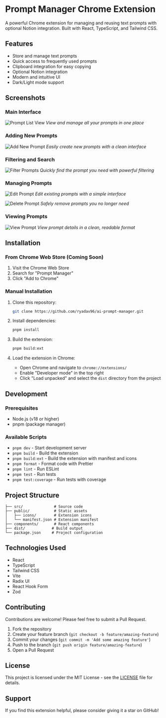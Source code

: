 # Prompt Manager Chrome Extension

A powerful Chrome extension for managing and reusing text prompts with optional Notion integration. Built with React, TypeScript, and Tailwind CSS.

## Features

- Store and manage text prompts
- Quick access to frequently used prompts
- Clipboard integration for easy copying
- Optional Notion integration
- Modern and intuitive UI
- Dark/Light mode support

## Screenshots

### Main Interface
![Prompt List View](images/prompt-list.png)
*View and manage all your prompts in one place*

### Adding New Prompts
![Add New Prompt](images/add-new-prompt.png)
*Easily create new prompts with a clean interface*

### Filtering and Search
![Filter Prompts](images/filter-prompt.png)
*Quickly find the prompt you need with powerful filtering*

### Managing Prompts
![Edit Prompt](images/edit-prompt.png)
*Edit existing prompts with a simple interface*

![Delete Prompt](images/delete-prompt.png)
*Safely remove prompts you no longer need*

### Viewing Prompts
![View Prompt](images/view-prompt.png)
*View prompt details in a clean, readable format*

## Installation

### From Chrome Web Store (Coming Soon)

1. Visit the Chrome Web Store
2. Search for "Prompt Manager"
3. Click "Add to Chrome"

### Manual Installation

1. Clone this repository:
   ```bash
   git clone https://github.com/ryadav96/ai-prompt-manager.git
   ```

2. Install dependencies:
   ```bash
   pnpm install
   ```

3. Build the extension:
   ```bash
   pnpm build:ext
   ```

4. Load the extension in Chrome:
   - Open Chrome and navigate to `chrome://extensions/`
   - Enable "Developer mode" in the top right
   - Click "Load unpacked" and select the `dist` directory from the project

## Development

### Prerequisites

- Node.js (v18 or higher)
- pnpm (package manager)

### Available Scripts

- `pnpm dev` - Start development server
- `pnpm build` - Build the extension
- `pnpm build:ext` - Build the extension with manifest and icons
- `pnpm format` - Format code with Prettier
- `pnpm lint` - Run ESLint
- `pnpm test` - Run tests
- `pnpm test:coverage` - Run tests with coverage

## Project Structure

```
├── src/              # Source code
├── public/           # Static assets
│   ├── icons/        # Extension icons
│   └── manifest.json # Extension manifest
├── components/       # React components
├── dist/            # Build output
└── package.json     # Project configuration
```

## Technologies Used

- React
- TypeScript
- Tailwind CSS
- Vite
- Radix UI
- React Hook Form
- Zod

## Contributing

Contributions are welcome! Please feel free to submit a Pull Request.

1. Fork the repository
2. Create your feature branch (`git checkout -b feature/amazing-feature`)
3. Commit your changes (`git commit -m 'Add some amazing feature'`)
4. Push to the branch (`git push origin feature/amazing-feature`)
5. Open a Pull Request

## License

This project is licensed under the MIT License - see the [LICENSE](LICENSE) file for details.

## Support

If you find this extension helpful, please consider giving it a star on GitHub! 